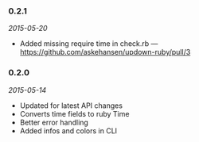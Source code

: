 ### 0.2.1
_2015-05-20_

* Added missing require time in check.rb — https://github.com/askehansen/updown-ruby/pull/3

### 0.2.0
_2015-05-14_

* Updated for latest API changes
* Converts time fields to ruby Time
* Better error handling
* Added infos and colors in CLI